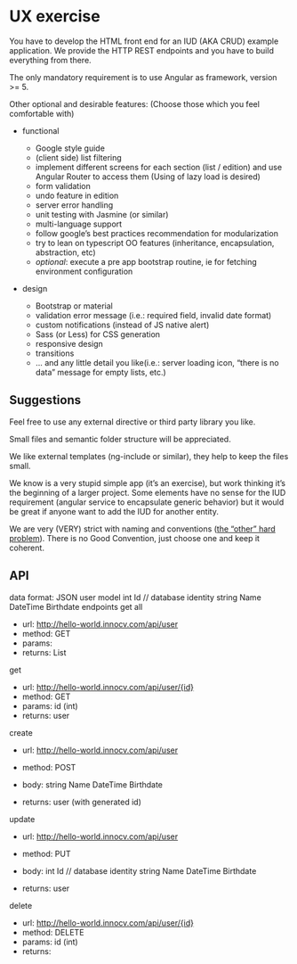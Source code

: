 # UX exercise

You have to develop the HTML front end for an IUD (AKA CRUD) example application. We provide the HTTP REST endpoints and you have to build everything from there.

The only mandatory requirement is to use Angular as framework, version >= 5.

Other optional and desirable features:
(Choose those which you feel comfortable with)

- functional

  - Google style guide
  - (client side) list filtering
  - implement different screens for each section (list / edition) and use Angular Router to access them (Using of lazy load is desired)
  - form validation
  - undo feature in edition
  - server error handling
  - unit testing with Jasmine (or similar)
  - multi-language support
  - follow google’s best practices recommendation for modularization
  - try to lean on typescript OO features (inheritance, encapsulation, abstraction, etc)
  - _optional_: execute a pre app bootstrap routine, ie for fetching environment configuration

- design
  - Bootstrap or material
  - validation error message (i.e.: required field, invalid date format)
  - custom notifications (instead of JS native alert)
  - Sass (or Less) for CSS generation
  - responsive design
  - transitions
  - … and any little detail you like(i.e.: server loading icon, “there is no data” message for empty lists, etc.)

## Suggestions

Feel free to use any external directive or third party library you like.

Small files and semantic folder structure will be appreciated.

We like external templates (ng-include or similar), they help to keep the files small.

We know is a very stupid simple app (it’s an exercise), but work thinking it’s the beginning of a larger project. Some elements have no sense for the IUD requirement (angular service to encapsulate generic behavior) but it would be great if anyone want to add the IUD for another entity.

We are very (VERY) strict with naming and conventions ([the “other” hard problem](martinfowler.com/bliki/TwoHardThings.html)). There is no Good Convention, just choose one and keep it coherent.

## API

data format: JSON
user model
int Id // database identity
string Name
DateTime Birthdate
endpoints
get all

- url: http://hello-world.innocv.com/api/user
- method: GET
- params: <none>
- returns: List<user>

get

- url: http://hello-world.innocv.com/api/user/{id}
- method: GET
- params: id (int)
- returns: user

create

- url: http://hello-world.innocv.com/api/user
- method: POST
- body:
  string Name
  DateTime Birthdate

- returns: user (with generated id)

update

- url: http://hello-world.innocv.com/api/user
- method: PUT
- body:
  int Id // database identity
  string Name
  DateTime Birthdate

- returns: user

delete

- url: http://hello-world.innocv.com/api/user/{id}
- method: DELETE
- params: id (int)
- returns: <void>
